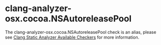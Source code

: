 clang-analyzer-osx.cocoa.NSAutoreleasePool
==========================================

The clang-analyzer-osx.cocoa.NSAutoreleasePool check is an alias, please
see
[Clang Static Analyzer Available Checkers](https://clang.llvm.org/docs/analyzer/checkers.html#osx-cocoa-nsautoreleasepool)
for more information.
